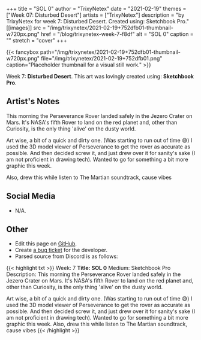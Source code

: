 +++
title =       "SOL 0"
author =      "TrixyNetex"
date =        "2021-02-19"
themes =      ["Week 07: Disturbed Desert"]
artists =     ["TrixyNetex"]
description = "by TrixyNetex for week 7: Disturbed Desert. Created using: Sketchbook Pro."
[[images]]
      src = "/img/trixynetex/2021-02-19+752dfb01-thumbnail-w720px.png"
      href = "/blog/trixynetex-week-7-f8df"
      alt = "SOL 0"
      caption = ""
      stretch = "cover"
+++

{{< fancybox path="/img/trixynetex/2021-02-19+752dfb01-thumbnail-w720px.png" file="/img/trixynetex/2021-02-19+752dfb01.png" caption="Placeholder thumbnail for a visual still work." >}}


Week 7: **Disturbed Desert**. This art was lovingly created using: **Sketchbook Pro**.

## Artist's Notes

This morning the Perseverance Rover landed safely in the Jezero Crater on Mars. It's NASA's fifth Rover to land on the red planet and, other than Curiosity, is the only thing 'alive' on the dusty world.

Art wise, a bit of a quick and dirty one. (Was starting to run out of time 😅) 
I used the 3D model viewer of Perseverance to get the rover as accurate as possible. And then decided screw it, and just drew over it for sanity's sake (I am not proficient in drawing tech). Wanted to go for something a bit more graphic this week.

Also, drew this while listen to The Martian soundtrack, cause vibes

## Social Media

- N/A.

## Other

- Edit this page on [GitHub](https://github.com/teaminkling/web-refresh/edit/main/content/blog/trixynetex-week-7-f8df.md).
- Create [a bug ticket](https://github.com/teaminkling/web-refresh/issues/new?assignees=&labels=bug&template=problem-report.md&title=) for the developer.
- Parsed source from Discord is as follows:

{{< highlight txt >}}
Week: 7
**Title:  SOL 0**
Medium: Sketchbook Pro
Description: This morning the Perseverance Rover landed safely in the Jezero Crater on Mars. It's NASA's fifth Rover to land on the red planet and, other than Curiosity, is the only thing 'alive' on the dusty world.

Art wise, a bit of a quick and dirty one. (Was starting to run out of time 😅) 
I used the 3D model viewer of Perseverance to get the rover as accurate as possible. And then decided screw it, and just drew over it for sanity's sake (I am not proficient in drawing tech). Wanted to go for something a bit more graphic this week.
Also, drew this while listen to The Martian soundtrack, cause vibes
{{< /highlight >}}